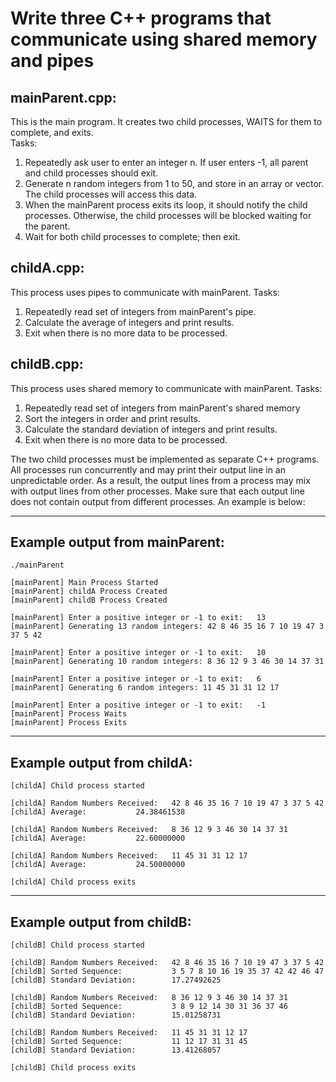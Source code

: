 # Write three C++ programs that communicate using shared memory and pipes


## mainParent.cpp: 
This is the main program. It creates two child processes, WAITS for them to complete, and exits.  
Tasks:
1.	Repeatedly ask user to enter an integer n.  If user enters -1, all parent and child processes should exit. 
1.	Generate n random integers from 1 to 50, and store in an array or vector. The child processes will access this data.  
1.	When the mainParent process exits its loop, it should notify the child processes. Otherwise, the child processes will be blocked waiting for the parent.
1.	Wait for both child processes to complete; then exit.

## childA.cpp: 
This process uses pipes to communicate with mainParent.
Tasks:
1.	Repeatedly read set of integers from mainParent's pipe.
1.	Calculate the average of integers and print results.
1.	Exit when there is no more data to be processed.

## childB.cpp: 
This process uses shared memory to communicate with mainParent. Tasks:
1.	Repeatedly read set of integers from mainParent's shared memory
1.	Sort the integers in order and print results.
1.	Calculate the standard deviation of integers and print results.
1.	Exit when there is no more data to be processed.



The two child processes must be implemented as separate C++ programs. All processes run concurrently and may print their output line in an unpredictable order.
As a result, the output lines from a process may mix with output lines from other processes. Make sure that each output line does not contain output from different processes. An example is below:


---
## Example output from mainParent:
```
./mainParent

[mainParent] Main Process Started
[mainParent] childA Process Created
[mainParent] childB Process Created

[mainParent] Enter a positive integer or -1 to exit:   13
[mainParent] Generating 13 random integers: 42 8 46 35 16 7 10 19 47 3 37 5 42

[mainParent] Enter a positive integer or -1 to exit:   10
[mainParent] Generating 10 random integers: 8 36 12 9 3 46 30 14 37 31	

[mainParent] Enter a positive integer or -1 to exit:   6
[mainParent] Generating 6 random integers: 11 45 31 31 12 17	 

[mainParent] Enter a positive integer or -1 to exit:   -1
[mainParent] Process Waits
[mainParent] Process Exits
```

---
## Example output from childA:
```
[childA] Child process started

[childA] Random Numbers Received:	42 8 46 35 16 7 10 19 47 3 37 5 42
[childA] Average: 			24.38461538	

[childA] Random Numbers Received: 	8 36 12 9 3 46 30 14 37 31		
[childA] Average: 			22.60000000	

[childA] Random Numbers Received: 	11 45 31 31 12 17				
[childA] Average: 			24.50000000	

[childA] Child process exits
```

---
## Example output from childB:
```
[childB] Child process started

[childB] Random Numbers Received:	42 8 46 35 16 7 10 19 47 3 37 5 42
[childB] Sorted Sequence:   		3 5 7 8 10 16 19 35 37 42 42 46 47	
[childB] Standard Deviation: 		17.27492625

[childB] Random Numbers Received: 	8 36 12 9 3 46 30 14 37 31		
[childB] Sorted Sequence:   		3 8 9 12 14 30 31 36 37 46			
[childB] Standard Deviation: 		15.01258731

[childB] Random Numbers Received:	11 45 31 31 12 17				
[childB] Sorted Sequence:    		11 12 17 31 31 45		
[childB] Standard Deviation: 		13.41268057

[childB] Child process exits
```